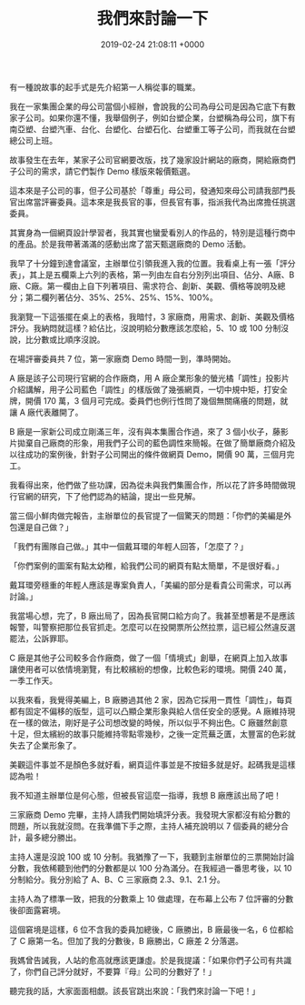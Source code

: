 ﻿---
layout: post
title: 我們來討論一下
date: 2019-02-24 21:08:11 +0000
category: 謅
tags: [意有所指]
---


有一種說故事的起手式是先介紹第一人稱從事的職業。

我在一家集團企業的母公司當個小經辦，會說我的公司為母公司是因為它底下有數家子公司。如果你還不懂，我舉個例子，例如台塑企業，台塑稱為母公司，旗下有南亞塑、台塑汽車、台化、台塑化、台塑石化、台塑重工等子公司，而我就在台塑總公司上班。

<!--more-->

故事發生在去年，某家子公司官網要改版，找了幾家設計網站的廠商，開給廠商們子公司的需求，請它們製作 Demo 樣版來報價甄選。

這本來是子公司的事，但子公司基於「尊重」母公司，發通知來母公司請我部門長官出席當評審委員。這本來是我長官的事，但長官有事，指派我代為出席擔任挑選委員。

其實身為一個網頁設計學習者，我其實也蠻愛看別人的作品的，特別是這種行商中的產品。於是我帶著滿滿的感動出席了當天甄選廠商的 Demo 活動。

我早了十分鐘到達會議室，主辦單位引領我進入我的位置。我看桌上有一張「評分表」，其上是五欄乘上六列的表格，第一列由左自右分別列出項目、佔分、A廠、B廠、C廠。第一欄由上自下列著項目、需求符合、創新、美觀、價格等說明及總分；第二欄列著佔分、35%、25%、25%、15%、100%。

我瀏覽一下這張擺在桌上的表格，我暗忖，3 家廠商，用需求、創新、美觀及價格評分。我納悶就這樣？給佔比，沒說明給分數應該怎麼給，5、10 或 100 分制沒說，比分數或比順序沒說。

在場評審委員共 7 位，第一家廠商 Demo 時間一到，準時開始。

A 廠是該子公司現行官網的合作廠商，用 A 廠企業形象的螢光橘「調性」投影片介紹講解，用子公司藍色「調性」的樣版做了幾張網頁，一切中規中矩，打安全牌，開價 170 萬，3 個月可完成。委員們也例行性問了幾個無關痛癢的問題，就讓 A 廠代表離開了。

B 廠是一家新公司成立剛滿三年，沒有與本集團合作過，來了 3 個小伙子，藤影片拋棄自己廠商的形象，用我們子公司的藍色調性來簡報。在做了簡單廠商介紹及以往成功的案例後，針對子公司開出的條件做網頁 Demo，開價 90 萬，三個月完工。

我看得出來，他們做了些功課，因為從未與我們集團合作，所以花了許多時間做現行官網的研究，下了他們認為的結論，提出一些見解。

當三個小鮮肉做完報告，主辦單位的長官提了一個驚天的問題：「你們的美編是外包還是自己做？」

「我們有團隊自己做。」其中一個戴耳環的年輕人回答，「怎麼了？」

「你們案例的圖案有點太幼稚，給我們公司的網頁有點太簡單，不是很好看。」

戴耳環旁穩重的年輕人應該是專案負責人，「美編的部分是看貴公司需求，可以再討論。」

我當場心想，完了，B 廠出局了，因為長官開口給方向了。我甚至想著是不是應該報警，叫警察把那位長官抓走。怎麼可以在投開票所公然拉票，這已經公然違反選罷法，公訴罪耶。

C 廠是其他子公司較多合作廠商，做了一個「情境式」創舉，在網頁上加入故事讓使用者可以依情境瀏覽，有比較繽紛的想像，比較色彩的環境。開價 240 萬，一季工作天。

以我來看，我覺得美編上，B 廠勝過其他 2 家，因為它採用一貫性「調性」，每頁都有固定不偏移的版型，這可以凸顯企業形象與給人信任安全的感覺。A 廠維持現在一樣的做法，剛好是子公司想改變的時候，所以似乎不夠出色。C 廠雖然創意十足，但太繽紛的故事只能維持零點零幾秒，之後一定荒蕪乏匱，太豐富的色彩就失去了企業形象了。

美觀這件事並不是顏色多就好看，網頁這件事並是不按鈕多就是好。起碼我是這樣認為啦！

我不知道主辦單位是何心態，但被長官這麼一指導，我想 B 廠應該出局了吧！

三家廠商 Demo 完畢，主持人請我們開始填評分表。我發現大家都沒有給分數的問題，所以我就沒問。在我準備下手之際，主持人補充說明以 7 個委員的總分合計，最多總分勝出。

主持人還是沒說 100 或 10 分制。我猶豫了一下，我聽到主辦單位的三票開始討論分數，我依稀聽到他們的分數都是以 100 分為滿分。在我經過一番思考後，以 10 分制給分。我分別給了 A、B、C 三家廠商 2.3、9.1、2.1 分。

主持人為了標準一致，把我的分數乘上 10 做處理，在布幕上公布 7 位評審的分數後卻面露窘境。

這個窘境是這樣，6 位不含我的委員加總後，C 廠勝出，B 廠最後一名，6 位都給了 C 廠第一名。但加了我的分數後，B 廠勝出，C 廠差 2 分落選。

我媽曾告誡我，人站的愈高就應該更謙虛。於是我提議：「如果你們子公司有共識了，你們自己評分就好，不要算『母』公司的分數好了！」

聽完我的話，大家面面相覷。該長官跳出來說：「我們來討論一下吧！」